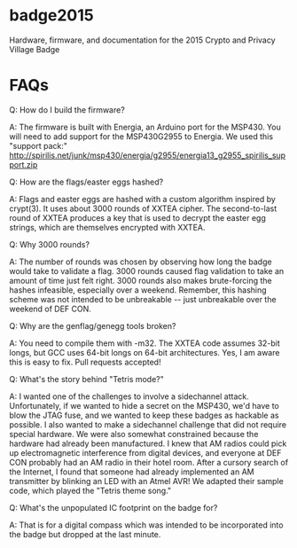 # badge2015
Hardware, firmware, and documentation for the 2015 Crypto and Privacy Village Badge

# FAQs

Q: How do I build the firmware?

A: The firmware is built with Energia, an Arduino port for the MSP430. You will need to add
support for the MSP430G2955 to Energia. We used this "support pack:"
http://spirilis.net/junk/msp430/energia/g2955/energia13_g2955_spirilis_support.zip


Q: How are the flags/easter eggs hashed? 

A: Flags and easter eggs are hashed with a custom algorithm inspired by crypt(3). It uses about 3000
rounds of XXTEA cipher. The second-to-last round of XXTEA produces a key that is used to decrypt the
easter egg strings, which are themselves encrypted with XXTEA.


Q: Why 3000 rounds?

A: The number of rounds was chosen by observing how long the badge would take to validate a flag.
3000 rounds caused flag validation to take an amount of time just felt right. 3000 rounds also
makes brute-forcing the hashes infeasible, especially over a weekend. Remember, this hashing scheme
was not intended to be unbreakable -- just unbreakable over the weekend of DEF CON.


Q: Why are the genflag/genegg tools broken?

A: You need to compile them with -m32. The XXTEA code assumes 32-bit longs, but GCC uses 64-bit longs
on 64-bit architectures. Yes, I am aware this is easy to fix. Pull requests accepted!


Q: What's the story behind "Tetris mode?"

A: I wanted one of the challenges to involve a sidechannel attack. Unfortunately, if we wanted to
hide a secret on the MSP430, we'd have to blow the JTAG fuse, and we wanted to keep these badges as
hackable as possible. I also wanted to make a sidechannel challenge that did not require special
hardware. We were also somewhat constrained because the hardware had already been manufactured. I
knew that AM radios could pick up electromagnetic interference from digital devices, and everyone
at DEF CON probably had an AM radio in their hotel room. After a cursory search of the Internet, I 
found that someone had already implemented an AM transmitter by blinking an LED with an Atmel AVR!
We adapted their sample code, which played the "Tetris theme song."


Q: What's the unpopulated IC footprint on the badge for?

A: That is for a digital compass which was intended to be incorporated into the badge but dropped at
the last minute.
